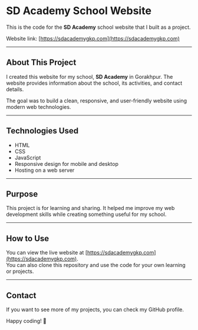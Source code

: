 # SD Academy School Website

This is the code for the **SD Academy** school website that I built as a project.

Website link: [https://sdacademygkp.com](https://sdacademygkp.com)

---

## About This Project

I created this website for my school, **SD Academy** in Gorakhpur. The website provides information about the school, its activities, and contact details.

The goal was to build a clean, responsive, and user-friendly website using modern web technologies.

---

## Technologies Used

- HTML  
- CSS  
- JavaScript  
- Responsive design for mobile and desktop  
- Hosting on a web server

---

## Purpose

This project is for learning and sharing. It helped me improve my web development skills while creating something useful for my school.

---

## How to Use

You can view the live website at [https://sdacademygkp.com](https://sdacademygkp.com).  
You can also clone this repository and use the code for your own learning or projects.

---

## Contact

If you want to see more of my projects, you can check my GitHub profile.

Happy coding! 🚀
